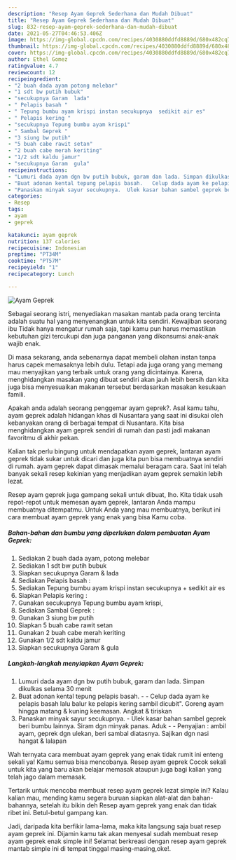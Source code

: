 ```yaml
---
description: "Resep Ayam Geprek Sederhana dan Mudah Dibuat"
title: "Resep Ayam Geprek Sederhana dan Mudah Dibuat"
slug: 832-resep-ayam-geprek-sederhana-dan-mudah-dibuat
date: 2021-05-27T04:46:53.406Z
image: https://img-global.cpcdn.com/recipes/4030880ddfd8889d/680x482cq70/ayam-geprek-foto-resep-utama.jpg
thumbnail: https://img-global.cpcdn.com/recipes/4030880ddfd8889d/680x482cq70/ayam-geprek-foto-resep-utama.jpg
cover: https://img-global.cpcdn.com/recipes/4030880ddfd8889d/680x482cq70/ayam-geprek-foto-resep-utama.jpg
author: Ethel Gomez
ratingvalue: 4.7
reviewcount: 12
recipeingredient:
- "2 buah dada ayam potong melebar"
- "1 sdt bw putih bubuk"
- "secukupnya Garam  lada"
- " Pelapis basah "
- " Tepung bumbu ayam krispi instan secukupnya  sedikit air es"
- " Pelapis kering "
- "secukupnya Tepung bumbu ayam krispi"
- " Sambal Geprek "
- "3 siung bw putih"
- "5 buah cabe rawit setan"
- "2 buah cabe merah keriting"
- "1/2 sdt kaldu jamur"
- "secukupnya Garam  gula"
recipeinstructions:
- "Lumuri dada ayam dgn bw putih bubuk, garam dan lada. Simpan dikulkas selama 30 menit"
- "Buat adonan kental tepung pelapis basah.   Celup dada ayam ke pelapis basah lalu balur ke pelapis kering sambil dicubit&#34;. Goreng ayam hingga matang &amp; kuning keemasan. Angkat &amp; tiriskan"
- "Panaskan minyak sayur secukupnya.  Ulek kasar bahan sambel geprek beri bumbu lainnya. Siram dgn minyak panas. Aduk   Penyajian : ambil ayam, geprek dgn ulekan, beri sambal diatasnya. Sajikan dgn nasi hangat &amp; lalapan"
categories:
- Resep
tags:
- ayam
- geprek

katakunci: ayam geprek 
nutrition: 137 calories
recipecuisine: Indonesian
preptime: "PT34M"
cooktime: "PT57M"
recipeyield: "1"
recipecategory: Lunch

---
```



![Ayam Geprek](https://img-global.cpcdn.com/recipes/4030880ddfd8889d/680x482cq70/ayam-geprek-foto-resep-utama.jpg)

Sebagai seorang istri, menyediakan masakan mantab pada orang tercinta adalah suatu hal yang menyenangkan untuk kita sendiri. Kewajiban seorang ibu Tidak hanya mengatur rumah saja, tapi kamu pun harus memastikan kebutuhan gizi tercukupi dan juga panganan yang dikonsumsi anak-anak wajib enak.

Di masa  sekarang, anda sebenarnya dapat membeli olahan instan tanpa harus capek memasaknya lebih dulu. Tetapi ada juga orang yang memang mau menyajikan yang terbaik untuk orang yang dicintainya. Karena, menghidangkan masakan yang dibuat sendiri akan jauh lebih bersih dan kita juga bisa menyesuaikan makanan tersebut berdasarkan masakan kesukaan famili. 



Apakah anda adalah seorang penggemar ayam geprek?. Asal kamu tahu, ayam geprek adalah hidangan khas di Nusantara yang saat ini disukai oleh kebanyakan orang di berbagai tempat di Nusantara. Kita bisa menghidangkan ayam geprek sendiri di rumah dan pasti jadi makanan favoritmu di akhir pekan.

Kalian tak perlu bingung untuk mendapatkan ayam geprek, lantaran ayam geprek tidak sukar untuk dicari dan juga kita pun bisa membuatnya sendiri di rumah. ayam geprek dapat dimasak memalui beragam cara. Saat ini telah banyak sekali resep kekinian yang menjadikan ayam geprek semakin lebih lezat.

Resep ayam geprek juga gampang sekali untuk dibuat, lho. Kita tidak usah repot-repot untuk memesan ayam geprek, lantaran Anda mampu membuatnya ditempatmu. Untuk Anda yang mau membuatnya, berikut ini cara membuat ayam geprek yang enak yang bisa Kamu coba.

<!--inarticleads1-->

##### Bahan-bahan dan bumbu yang diperlukan dalam pembuatan Ayam Geprek:

1. Sediakan 2 buah dada ayam, potong melebar
1. Sediakan 1 sdt bw putih bubuk
1. Siapkan secukupnya Garam &amp; lada
1. Sediakan  Pelapis basah :
1. Sediakan  Tepung bumbu ayam krispi instan secukupnya + sedikit air es
1. Siapkan  Pelapis kering :
1. Gunakan secukupnya Tepung bumbu ayam krispi,
1. Sediakan  Sambal Geprek :
1. Gunakan 3 siung bw putih
1. Siapkan 5 buah cabe rawit setan
1. Gunakan 2 buah cabe merah keriting
1. Gunakan 1/2 sdt kaldu jamur
1. Siapkan secukupnya Garam &amp; gula




<!--inarticleads2-->

##### Langkah-langkah menyiapkan Ayam Geprek:

1. Lumuri dada ayam dgn bw putih bubuk, garam dan lada. Simpan dikulkas selama 30 menit
1. Buat adonan kental tepung pelapis basah.  -  - Celup dada ayam ke pelapis basah lalu balur ke pelapis kering sambil dicubit&#34;. Goreng ayam hingga matang &amp; kuning keemasan. Angkat &amp; tiriskan
1. Panaskan minyak sayur secukupnya.  - Ulek kasar bahan sambel geprek beri bumbu lainnya. Siram dgn minyak panas. Aduk  -  - Penyajian : ambil ayam, geprek dgn ulekan, beri sambal diatasnya. Sajikan dgn nasi hangat &amp; lalapan




Wah ternyata cara membuat ayam geprek yang enak tidak rumit ini enteng sekali ya! Kamu semua bisa mencobanya. Resep ayam geprek Cocok sekali untuk kita yang baru akan belajar memasak ataupun juga bagi kalian yang telah jago dalam memasak.

Tertarik untuk mencoba membuat resep ayam geprek lezat simple ini? Kalau kalian mau, mending kamu segera buruan siapkan alat-alat dan bahan-bahannya, setelah itu bikin deh Resep ayam geprek yang enak dan tidak ribet ini. Betul-betul gampang kan. 

Jadi, daripada kita berfikir lama-lama, maka kita langsung saja buat resep ayam geprek ini. Dijamin kamu tak akan menyesal sudah membuat resep ayam geprek enak simple ini! Selamat berkreasi dengan resep ayam geprek mantab simple ini di tempat tinggal masing-masing,oke!.


